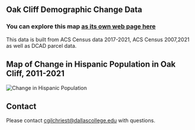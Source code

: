 ## Oak Cliff Demographic Change Data

### You can explore this map [as its own web page here](https://cgilchriest-dcccd.github.io/oak-cliff-demographic-change/)

This data is built from ACS Census data 2017-2021, ACS Census 2007,2021 as well as DCAD parcel data. 

## Map of Change in Hispanic Population in Oak Cliff, 2011-2021
![Change in Hispanic Population](Images/Change_in_Hispanic_Population.png)

## Contact
Please contact cgilchriest@dallascollege.edu with questions. 
